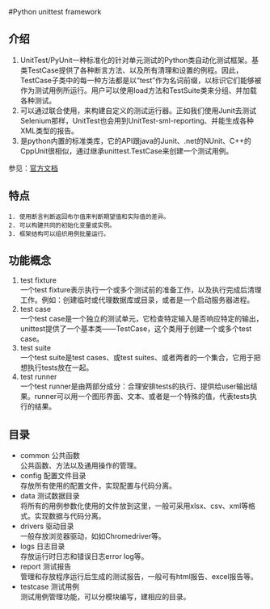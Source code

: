 #Python unittest framework

## 介绍
1. UnitTest/PyUnit一种标准化的针对单元测试的Python类自动化测试框架。基类TestCase提供了各种断言方法、以及所有清理和设置的例程。因此，TestCase子类中的每一种方法都是以“test”作为名词前缀，以标识它们能够被作为测试用例所运行。用户可以使用load方法和TestSuite类来分组、并加载各种测试。
2. 可以通过联合使用，来构建自定义的测试运行器。正如我们使用Junit去测试Selenium那样，UnitTest也会用到UnitTest-sml-reporting、并能生成各种XML类型的报告。
3. 是python内置的标准类库，它的API跟java的Junit、.net的NUnit、C++的CppUnit很相似，通过继承unittest.TestCase来创建一个测试用例。

参见：[官方文档](https://docs.python.org/3.11/library/unittest.html)

## 特点
    1. 使用断言判断返回布尔值来判断期望值和实际值的差异。
    2. 可以构建共同的初始化变量或实例。
    3. 框架结构可以组织用例批量运行。

## 功能概念
1. test fixture  
   一个test fixture表示执行一个或多个测试前的准备工作，以及执行完成后清理工作。例如：创建临时或代理数据库或目录，或者是一个启动服务器进程。
2. test case  
   一个test case是一个独立的测试单元，它检查特定输入是否响应特定的输出，unittest提供了一个基本类——TestCase，这个类用于创建一个或多个test case。
3. test suite  
   一个test suite是test cases、或test suites、或者两者的一个集合，它用于把想执行tests放在一起。
4. test runner  
   一个test runner是由两部分成分：合理安排tests的执行、提供给user输出结果。runner可以用一个图形界面、文本、或者是一个特殊的值，代表tests执行的结果。

## 目录
* common 公共函数  
  公共函数、方法以及通用操作的管理。
* config 配置文件目录  
  存放所有使用的配置文件，实现配置与代码分离。
* data 测试数据目录  
  将所有的用例参数化使用的文件放到这里，一般可采用xlsx、csv、xml等格式。实现数据与代码分离。
* drivers 驱动目录  
  一般存放浏览器驱动，如如Chromedriver等。
* logs 日志目录  
  存放运行时日志和错误日志error log等。
* report 测试报告  
  管理和存放程序运行后生成的测试报告，一般可有html报告、excel报告等。
* testcase 测试用例  
  测试用例管理功能，可以分模块编写，建相应的目录。

